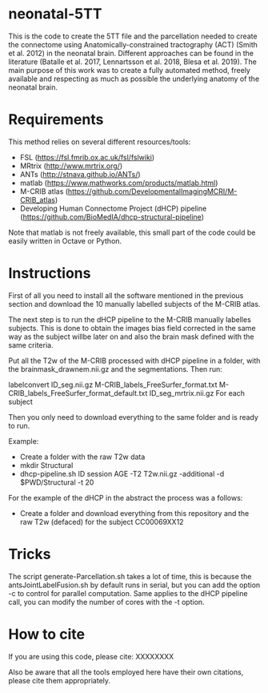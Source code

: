 # neonatal-5TT
This is the code to create the 5TT file and the parcellation needed to create the connectome using Anatomically-constrained tractography (ACT) (Smith et al. 2012) in the neonatal brain.
Different approaches can be found in the literature (Batalle et al. 2017, Lennartsson et al. 2018, Blesa et al. 2019). The main purpose of this work was to create a fully automated method, freely available and respecting as much as possible the underlying anatomy of the neonatal brain.

# Requirements
This method relies on several different resources/tools:
- FSL (https://fsl.fmrib.ox.ac.uk/fsl/fslwiki)
- MRtrix (http://www.mrtrix.org/)
- ANTs (http://stnava.github.io/ANTs/)
- matlab (https://www.mathworks.com/products/matlab.html)
- M-CRIB atlas (https://github.com/DevelopmentalImagingMCRI/M-CRIB_atlas)
- Developing Human Connectome Project (dHCP) pipeline (https://github.com/BioMedIA/dhcp-structural-pipeline)

Note that matlab is not freely available, this small part of the code could be easily written in Octave or Python.

# Instructions
First of all you need to install all the software mentioned in the previous section and download the 10 manually labelled subjects of the M-CRIB atlas.

The next step is to run the dHCP pipeline to the M-CRIB manually labelles subjects. This is done to obtain the images bias field corrected in the same way as the subject willbe later on and also the brain mask defined with the same criteria. 

Put all the T2w of the M-CRIB processed with dHCP pipeline in a folder, with the brainmask_drawnem.nii.gz and the segmentations. Then run: 

labelconvert ID_seg.nii.gz M-CRIB_labels_FreeSurfer_format.txt M-CRIB_labels_FreeSurfer_format_default.txt ID_seg_mrtrix.nii.gz 
For each subject

Then you only need to download everything to the same folder and is ready to run.

Example:

- Create a folder with the raw T2w data
- mkdir Structural
- dhcp-pipeline.sh ID session AGE -T2 T2w.nii.gz -additional -d $PWD/Structural -t 20

For the example of the dHCP in the abstract the process was a follows:

- Create a folder and download everything from this repository and the raw T2w (defaced) for the subject CC00069XX12

# Tricks
The script generate-Parcellation.sh takes a lot of time, this is because the antsJointLabelFusion.sh by default runs in serial, but you can add the option -c to control for parallel computation. Same applies to the dHCP pipeline call, you can modify the number of cores with the -t option.

# How to cite
If you are using this code, please cite:
XXXXXXXX

Also be aware that all the tools employed here have their own citations, please cite them appropriately.


